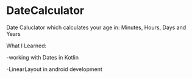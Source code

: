 # DateCalculator

Date Caluclator which calculates your age in: Minutes, Hours, Days and Years

What I Learned:

-working with Dates in Kotlin

-LinearLayout in android development
